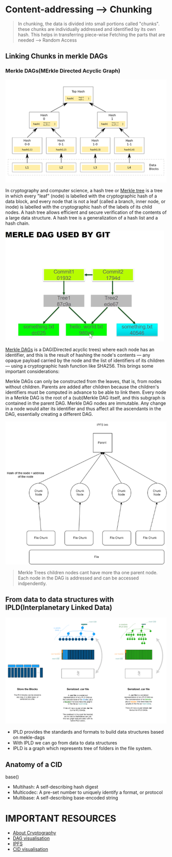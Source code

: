 # Content-addressing --> Chunking

> In chunking, the data is divided into small portions called "chunks". these chunks are individually addressed and identified by its own hash. 
> This helps in transferring piece-wise
> Fetching the parts that are needed --> Random Access


## Linking Chunks in merkle DAGs

### Merkle DAGs(MErkle Directed Acyclic Graph)

![Merkle Trees](https://github.com/PriyathamVarma/Basic_NFT/blob/main/Diagrams/Hash_Tree.svg.png)

In cryptography and computer science, a hash tree or [Merkle tree](https://en.wikipedia.org/wiki/Merkle_tree) is a tree in which every "leaf" (node) is labelled with the cryptographic hash of a data block, and every node that is not a leaf (called a branch, inner node, or inode) is labelled with the cryptographic hash of the labels of its child nodes. A hash tree allows efficient and secure verification of the contents of a large data structure. A hash tree is a generalization of a hash list and a hash chain.


![Merkle DAGs](https://github.com/PriyathamVarma/Basic_NFT/blob/main/Diagrams/merkleDAGs.png)

[Merkle DAGs](https://docs.ipfs.tech/concepts/merkle-dag/) is a DAG(Directed acyclic trees) where each node has an identifier, and this is the result of hashing the node's contents — any opaque payload carried by the node and the list of identifiers of its children — using a cryptographic hash function like SHA256. This brings some important considerations:

Merkle DAGs can only be constructed from the leaves, that is, from nodes without children. Parents are added after children because the children's identifiers must be computed in advance to be able to link them.
Every node in a Merkle DAG is the root of a (sub)Merkle DAG itself, and this subgraph is contained in the parent DAG.
Merkle DAG nodes are immutable. Any change in a node would alter its identifier and thus affect all the ascendants in the DAG, essentially creating a different DAG.

![mekle dags chunks](https://github.com/PriyathamVarma/Basic_NFT/blob/main/Diagrams/content_addressing_IPFS.drawio.png)

> Merkle Trees children nodes cant have more tha one parent node. 
> Each node in the DAG is addressed and can be accessed indpendently.

## From data to data structures with IPLD(Interplanetary Linked Data)

![IPLD](https://github.com/PriyathamVarma/Basic_NFT/blob/main/Diagrams/content-addressable-archives.png)

- IPLD provides the standards and formats to build data structures based on mekle-dags
- With IPLD we can go from data to data structures
- IPLD is a graph which represents tree of folders in the file system.

## Anatomy of a CID

<base>base(<cid-version><multicode><multihash>)
  
 - Multihash: A self-describing hash digest
 - Multicodec: A pre-set number to uniquely identify a format, or protocol
 - Multibase: A self-describing base-encoded string
  

# IMPORTANT RESOURCES

- [About Cryptography](https://proto.school/merkle-dags/01)
- [DAG visualisation](https://dag.ipfs.io/)
- [IPFS](https://medium.com/hackernoon/ipfs-and-merkle-forest-a6b7f15f3537)
- [CID visualisation](https://cid.ipfs.tech/)
